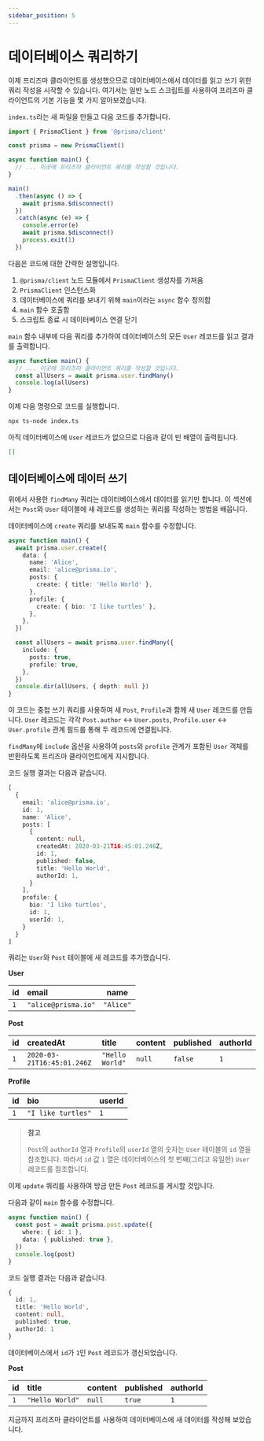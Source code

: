 ```yaml
---
sidebar_position: 5
---
```


# 데이터베이스 쿼리하기

이제 프리즈마 클라이언트를 생성했으므로 데이터베이스에서 데이터를 읽고 쓰기 위한 쿼리 작성을 시작할 수 있습니다. 여기서는 일반 노드 스크립트를 사용하여 프리즈마 클라이언트의 기본 기능을 몇 가지 알아보겠습니다.

`index.ts`라는 새 파일을 만들고 다음 코드를 추가합니다.

```ts
import { PrismaClient } from '@prisma/client'

const prisma = new PrismaClient()

async function main() {
  // ... 이곳에 프리즈마 클라이언트 쿼리를 작성할 것입니다.
}

main()
  .then(async () => {
    await prisma.$disconnect()
  })
  .catch(async (e) => {
    console.error(e)
    await prisma.$disconnect()
    process.exit(1)
  })
```

다음은 코드에 대한 간략한 설명입니다.

1. `@prisma/client` 노드 모듈에서 `PrismaClient` 생성자를 가져옴
2. `PrismaClient` 인스턴스화
3. 데이터베이스에 쿼리를 보내기 위해 `main`이라는 `async` 함수 정의함
4. `main` 함수 호출함
5. 스크립트 종료 시 데이터베이스 연결 닫기

`main` 함수 내부에 다음 쿼리를 추가하여 데이터베이스의 모든 `User` 레코드를 읽고 결과를 출력합니다.

```ts
async function main() {
  // ... 이곳에 프리즈마 클라이언트 쿼리를 작성할 것입니다.
  const allUsers = await prisma.user.findMany()
  console.log(allUsers)
}
```

이제 다음 명령으로 코드를 실행합니다.

```bash
npx ts-node index.ts
```

아직 데이터베이스에 `User` 레코드가 없으므로 다음과 같이 빈 배열이 출력됩니다.

```json
[]
```

## 데이터베이스에 데이터 쓰기

위에서 사용한 `findMany` 쿼리는 데이터베이스에서 데이터를 읽기만 합니다. 이 섹션에서는 `Post`와 `User` 테이블에 새 레코드를 생성하는 쿼리를 작성하는 방법을 배웁니다.

데이터베이스에 `create` 쿼리를 보내도록 `main` 함수를 수정합니다.

```ts
async function main() {
  await prisma.user.create({
    data: {
      name: 'Alice',
      email: 'alice@prisma.io',
      posts: {
        create: { title: 'Hello World' },
      },
      profile: {
        create: { bio: 'I like turtles' },
      },
    },
  })

  const allUsers = await prisma.user.findMany({
    include: {
      posts: true,
      profile: true,
    },
  })
  console.dir(allUsers, { depth: null })
}
```

이 코드는 중첩 쓰기 쿼리를 사용하여 새 `Post`, `Profile`과 함께 새 `User` 레코드를 만듭니다. `User` 레코드는 각각 `Post.author` ↔ `User.posts`, `Profile.user` ↔ `User.profile` 관계 필드를 통해 두 레코드에 연결됩니다.

`findMany`에 `include` 옵션을 사용하여 `posts`와 `profile` 관계가 포함된 `User` 객체를 반환하도록 프리즈마 클라이언트에게 지시합니다.

코드 실행 결과는 다음과 같습니다.

```ts
[
  {
    email: 'alice@prisma.io',
    id: 1,
    name: 'Alice',
    posts: [
      {
        content: null,
        createdAt: 2020-03-21T16:45:01.246Z,
        id: 1,
        published: false,
        title: 'Hello World',
        authorId: 1,
      }
    ],
    profile: {
      bio: 'I like turtles',
      id: 1,
      userId: 1,
    }
  }
]
```

쿼리는 `User`와 `Post` 테이블에 새 레코드를 추가했습니다.

**User**

| id   | email               | name      |
| :--- | :------------------ | --------- |
| `1`  | `"alice@prisma.io"` | `"Alice"` |

**Post**

| id   | createdAt                  | title           | content | published | authorId |
| :--- | :------------------------- | :-------------- | :------ | :-------- | :------- |
| `1`  | `2020-03-21T16:45:01.246Z` | `"Hello World"` | `null`  | `false`   | `1`      |

**Profile**

| id   | bio                | userId |
| :--- | :----------------- | :----- |
| `1`  | `"I like turtles"` | `1`    |

> **참고**
>
> `Post`의 `authorId` 열과 `Profile`의 `userId` 열의 숫자는 `User` 테이블의 `id` 열을 참조합니다. 따라서 `id` 값 `1` 열은 데이터베이스의 첫 번째(그리고 유일한) `User` 레코드를 참조합니다.

이제 `update` 쿼리를 사용하여 방금 만든 `Post` 레코드를 게시할 것입니다.

다음과 같이 `main` 함수를 수정합니다.

```ts
async function main() {
  const post = await prisma.post.update({
    where: { id: 1 },
    data: { published: true },
  })
  console.log(post)
}
```

코드 실행 결과는 다음과 같습니다.

```ts
{
  id: 1,
  title: 'Hello World',
  content: null,
  published: true,
  authorId: 1
}
```

데이터베이스에서 `id`가 `1`인 `Post` 레코드가 갱신되었습니다.

**Post**

| **id** | **title**       | **content** | **published** | **authorId** |
| :----- | :-------------- | :---------- | :------------ | :----------- |
| `1`    | `"Hello World"` | `null`      | `true`        | `1`          |

지금까지 프리즈마 클라이언트를 사용하여 데이터베이스에 새 데이터를 작성해 보았습니다.

